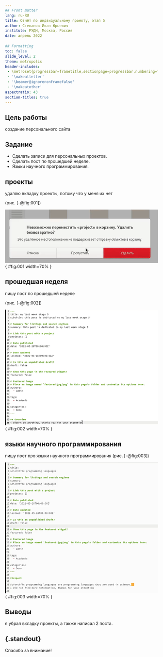 ```yaml
---
## Front matter
lang: ru-RU
title: Отчёт по индвидуальному проекту, этап 5
author: Степанов Иван Юрьевич
institute: РУДН, Москва, Россия
date: апрель 2022

## Formatting
toc: false
slide_level: 2
theme: metropolis
header-includes: 
 - \metroset{progressbar=frametitle,sectionpage=progressbar,numbering=fraction}
 - '\makeatletter'
 - '\beamer@ignorenonframefalse'
 - '\makeatother'
aspectratio: 43
section-titles: true
---
```


## Цель работы

создание персонального сайта

## Задание

- Сделать записи для персональных проектов.
- Сделать пост по прошедшей неделе.
- Языки научного программирования.

## проекты

удаляю вкладку проекты, потому что у меня их нет

(рис. [-@fig:001])

![проекты](image/img1.png){ #fig:001 width=70% }

## прошедшая неделя

пишу пост по прошедшей неделе

(рис. [-@fig:002])

![прошедшая неделя](image/img2.png){ #fig:002 width=70% }

## языки научного программирования

пишу пост про языки научного программирования
(рис. [-@fig:003])

![языки научного программирования](image/img3.png){ #fig:003 width=70% }

## Выводы
я убрал вкладку проекты, а также написал 2 поста.

## {.standout}

Спасибо за внимание!
